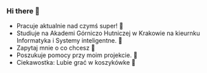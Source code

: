 ### Hi there 👋
- Pracuje aktualnie nad czymś super! 🔭
- Studiuje na Akademi Górniczo Hutniczej w Krakowie na kieurnku Informatyka i Systemy inteligentne. 🌱
- Zapytaj mnie o co chcesz 💬
- Poszukuje pomocy przy moim projekcie. 🤔
- Ciekawostka: Lubie grać w koszykówke 🏀





